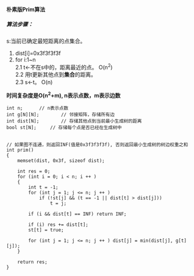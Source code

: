 #### 朴素版Prim算法
##### 算法步骤：
s:当前已确定最短距离的点集合。  
1. dist[i]=0x3f3f3f3f
2. for i:1~n  
  2.1 t<-不在s中的，距离最近的点。 O(n<sup>2</sup>)   
  2.2 用t更新其他点到**集合**的距离。    
  2.3 s<-t。 O(n)
      
**时间复杂度是O(n<sup>2</sup>+m), n表示点数，m表示边数**  
```
int n;      // n表示点数
int g[N][N];        // 邻接矩阵，存储所有边
int dist[N];        // 存储其他点到当前最小生成树的距离
bool st[N];     // 存储每个点是否已经在生成树中


// 如果图不连通，则返回INF(值是0x3f3f3f3f), 否则返回最小生成树的树边权重之和
int prim()
{
    memset(dist, 0x3f, sizeof dist);

    int res = 0;
    for (int i = 0; i < n; i ++ )
    {
        int t = -1;
        for (int j = 1; j <= n; j ++ )
            if (!st[j] && (t == -1 || dist[t] > dist[j]))
                t = j;

        if (i && dist[t] == INF) return INF;

        if (i) res += dist[t];
        st[t] = true;

        for (int j = 1; j <= n; j ++ ) dist[j] = min(dist[j], g[t][j]);
    }

    return res;
}
```
